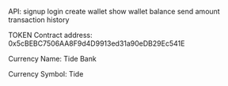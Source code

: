 API:
signup
login
create wallet
show wallet balance
send amount
transaction history




TOKEN Contract address: 0x5cBEBC7506AA8F9d4D9913ed31a90eDB29Ec541E

Currency Name: Tide Bank

Currency Symbol: Tide